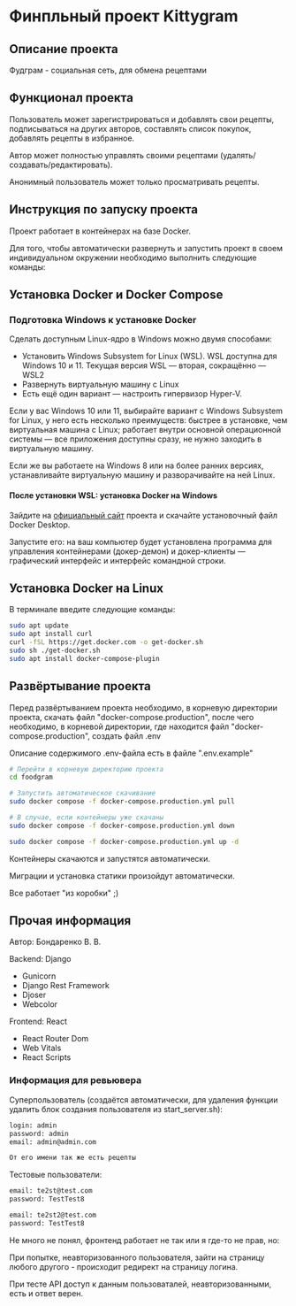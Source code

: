 #  Финпльный проект Kittygram

## Описание проекта

Фудграм - социальная сеть, для обмена рецептами

## Функционал проекта

Пользователь может зарегистрироваться и добавлять свои рецепты, подписываться на других авторов, составлять список покупок, добавлять рецепты в избранное. 

Автор может полностью управлять своими рецептами (удалять/создавать/редактировать).

Анонимный пользователь может только просматривать рецепты.

## Инструкция по запуску проекта

Проект работает в контейнерах на базе Docker.

Для того, чтобы автоматически развернуть и запустить проект в своем индивидуальном окружении необходимо выполнить следующие команды:

## Установка Docker и Docker Compose
### Подготовка Windows к установке Docker
Сделать доступным Linux-ядро в Windows можно двумя способами:
- Установить Windows Subsystem for Linux (WSL). WSL доступна для Windows 10 и 11. Текущая версия WSL — вторая, сокращённо — WSL2
- Развернуть виртуальную машину с Linux
- Есть ещё один вариант — настроить гипервизор Hyper-V.

Если у вас Windows 10 или 11, выбирайте вариант с Windows Subsystem for Linux, у него есть несколько преимуществ:
быстрее в установке, чем виртуальная машина с Linux;
работает внутри основной операционной системы — все приложения доступны сразу, не нужно заходить в виртуальную машину.

Если же вы работаете на Windows 8 или на более ранних версиях, устанавливайте виртуальную машину и разворачивайте на ней Linux.

#### После установки WSL: установка Docker на Windows
Зайдите на [официальный сайт](https://www.docker.com/products/docker-desktop/) проекта и скачайте установочный файл Docker Desktop.

Запустите его: на ваш компьютер будет установлена программа для управления контейнерами (докер-демон) и докер-клиенты — графический интерфейс и интерфейс командной строки.

## Установка Docker на Linux
В терминале введите следующие команды:
```Bash
sudo apt update
sudo apt install curl
curl -fSL https://get.docker.com -o get-docker.sh 
sudo sh ./get-docker.sh
sudo apt install docker-compose-plugin 
```
## Развёртывание проекта
Перед развёртыванием проекта необходимо, в корневую директории проекта, скачать файл "docker-compose.production",
после чего необходимо, в корневой директории, где находится файл "docker-compose.production", создать файл .env

Описание содержимого .env-файла есть в файле ".env.example"
```Bash
# Перейти в корневую директорию проекта
cd foodgram

# Запустить автоматическое скачивание
sudo docker compose -f docker-compose.production.yml pull

# В случае, если контейнеры уже скачаны
sudo docker compose -f docker-compose.production.yml down

sudo docker compose -f docker-compose.production.yml up -d
```

Контейнеры скачаются и запустятся автоматически.

Миграции и установка статики произойдут автоматически.

Все работает "из коробки" ;)

## Прочая информация
Автор: Бондаренко В. В.

Backend: Django
- Gunicorn
- Django Rest Framework
- Djoser
- Webcolor

Frontend: React
- React Router Dom
- Web Vitals
- React Scripts

### Информация для ревьювера

Суперпользователь (создаётся автоматически, для удаления функции удалить блок создания пользователя из start_server.sh):
```bash
login: admin
password: admin
email: admin@admin.com

От его имени так же есть рецепты
```

Тестовые пользователи:
```bash
email: te2st@test.com
password: TestTest8
```
```bash
email: te2st2@test.com
password: TestTest8
```

Не много не понял, фронтенд работает не так или я где-то не прав, но:

При попытке, неавторизованного пользователя, зайти на страницу любого другого - происходит редирект на страницу логина.

При тесте API доступ к данным пользоваталей, неавторизованными, есть и ответ верен.